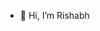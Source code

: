 - 👋 Hi, I’m Rishabh




<!---
rishabhm05/rishabhm05 is a ✨ special ✨ repository because its `README.md` (this file) appears on your GitHub profile.
You can click the Preview link to take a look at your changes.
--->
